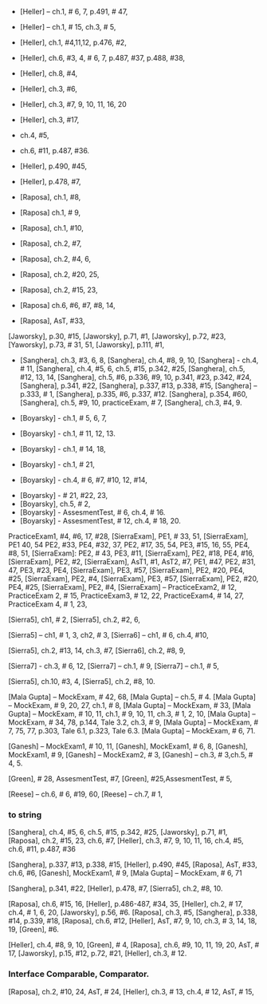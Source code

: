 + [Heller] – ch.1, # 6, 7, p.491, # 47,
+ [Heller] – ch.1, # 15, ch.3, # 5,
+ [Heller], ch.1, #4,11,12, p.476, #2,	
+ [Heller], ch.6, #3, 4, # 6, 7, p.487, #37, p.488, #38, 
+ [Heller], ch.8, #4,
+ [Heller], ch.3, #6,
+ [Heller], ch.3, #7, 9, 10, 11, 16, 20
+ [Heller], ch.3, #17,
+ ch.4, #5, 
+ ch.6, #11, p.487, #36.
+ [Heller], p.490, #45, 
+ [Heller], p.478, #7, 

+ [Raposa], ch.1, #8, 
+ [Raposa]  ch.1, # 9,
+ [Raposa], ch.1, #10,
+ [Raposa], ch.2, #7,
+ [Raposa], ch.2, #4, 6,
+ [Raposa], ch.2, #20, 25,
+ [Raposa], ch.2, #15, 23, 
+ [Raposa]  ch.6, #6, #7, #8, 14,
+ [Raposa], AsT, #33, 

[Jaworsky], p.30, #15, 
[Jaworsky], p.71, #1, 
[Jaworsky], p.72, #23, 
[Yaworsky], p.73, # 31, 51,
[Jaworsky], p.111, #1,


+ [Sanghera], ch.3, #3, 6, 8, 
[Sanghera], ch.4, #8, 9, 10,
[Sanghera] - ch.4, # 11,
[Sanghera], ch.4, #5, 6, ch.5, #15, p.342, #25, 
[Sanghera], ch.5, #12, 13, 14,
[Sanghera], ch.5, #6,
p.336, #9, 10, p.341, #23, p.342, #24, 
[Sanghera], p.341, #22, 
[Sanghera], p.337, #13, p.338, #15, 
[Sanghera] – p.333, # 1,
[Sanghera], p.335, #6, p.337, #12.
[Sanghera], p.354, #60,
[Sanghera], ch.5, #9, 10, practiceExam, # 7,
[Sanghera], ch.3, #4, 9.


+ [Boyarsky] - ch.1, # 5, 6, 7, 
+ [Boyarsky] - ch.1, # 11, 12, 13.
+ [Boyarsky] - ch.1, # 14, 18, 
+ [Boyarsky] -  ch.1, # 21, 
- [Boyarsky] - ch.4, # 6, #7, #10, 12, #14,
+ [Boyarsky] - # 21, #22, 23,
+ [Boyarsky],  ch.5, # 2,
+ [Boyarsky] - AssesmentTest, # 6, ch.4, # 16.
+ [Boyarsky] - AssesmentTest, # 12, ch.4, # 18, 20. 

PracticeExam1, #4, #6, 17, #28, 
[SierraExam], PE1, # 33, 51, 
[SierraExam], PE1  40, 54
              PE2, #33, PE4, #32, 37,
              PE2, #17, 35, 54, PE3, #15, 16, 55, PE4, #8, 51,
[SierraExam]:  PE2, # 43, PE3, #11,
[SierraExam], PE2, #18, PE4, #16,
[SierraExam], PE2, #2,
[SierraExam], AsT1, #1, AsT2, #7, PE1, #47, PE2, #31, 47, PE3, #23, PE4, 
[SierraExam], PE3, #57, 
[SierraExam], PE2, #20, PE4, #25, 
[SierraExam], PE2, #4, 
 [SierraExam], PE3, #57, 
[SierraExam], PE2, #20, PE4, #25,
[SierraExam], PE2, #4,
[SierraExam] – 
PracticeExam2, # 12, 
PracticeExam 2, # 15,
PracticeExam3, # 12, 22, 
PracticeExam4, # 14, 27,
 PracticeExam 4, # 1, 23,

[Sierra5], ch1, # 2,
[Sierra5], ch.2, #2, 6,

[Sierra5] – ch1, # 1, 3, ch2, # 3,
[Sierra6] – ch1, # 6, ch.4, #10,
 
[Sierra5], ch.2, #13, 14, ch.3, #7,
[Sierra6], ch.2, #8, 9,

[Sierra7] - ch.3, # 6, 12,
[Sierra7] – ch.1, # 9,
[Sierra7] – ch.1, # 5,

[Sierra5], ch.10, #3, 4,
[Sierra5], ch.2, #8, 10.


[Mala Gupta] – MockExam, # 42, 68,
[Mala Gupta] – ch.5, # 4.
[Mala Gupta] – MockExam, # 9, 20, 27,  ch.1, # 8,
[Mala Gupta] – MockExam, # 33,
[Mala Gupta] – MockExam, # 10, 11, ch.1, # 9, 10, 11, ch.3, # 1, 2, 10, 
[Mala Gupta] – MockExam, # 34, 78, p.144, Tale 3.2, ch.3, # 9, 
[Mala Gupta] – MockExam, # 7, 75, 77, p.303, Tale 6.1,  p.323, Tale 6.3. 
[Mala Gupta] – MockExam, # 6, 71.

[Ganesh] – MockExam1, # 10, 11,
[Ganesh], MockExam1, # 6, 8, 
[Ganesh], MockExam1, # 9, 
[Ganesh] – MockExam2, # 3,
[Ganesh] – ch.3, # 3,ch.5, # 4, 5. 

[Green], # 28, AssesmentTest, #7,
 [Green], #25,AssesmentTest, # 5,

[Reese] – ch.6, # 6, #19, 60, 
[Reese] – ch.7, # 1,


### to string 

[Sanghera], ch.4, #5, 6, ch.5, #15, p.342, #25, 
[Jaworsky], p.71, #1,
[Raposa], ch.2, #15, 23, ch.6, #7, 
 [Heller], ch.3, #7, 9, 10, 11, 16, ch.4, #5, ch.6, #11, p.487, #36

[Sanghera], p.337, #13, p.338, #15,
[Heller], p.490, #45,
[Raposa], AsT, #33, ch.6, #6,
[Ganesh], MockExam1, # 9,
[Mala Gupta] – MockExam, # 6, 71

[Sanghera], p.341, #22,
[Heller], p.478, #7,
[Sierra5], ch.2, #8, 10.

[Raposa], ch.6, #15, 16,
[Heller], p.486-487, #34, 35, 
[Heller], ch.2, # 17, ch.4, # 1, 6, 20,
[Jaworsky], p.56, #6.
[Raposa], ch.3, #5,
[Sanghera], p.338, #14, p.339, #18, 
[Raposa], ch.6, #12,
[Heller], AsT, #7, 9, 10, ch.3, # 3, 14, 18, 19,
[Green], #6.

[Heller], ch.4, #8, 9, 10,
[Green], # 4, 
[Raposа], ch.6, #9, 10, 11, 19, 20, AsT, # 17,
[Jaworsky], p.15, #12, p.72, #21,
[Heller], ch.3, # 12.


### Interface Comparable, Comparator.

[Raposа], ch.2, #10, 24, AsT, # 24, 
[Heller], ch.3, # 13, ch.4, # 12, AsT, # 15,
